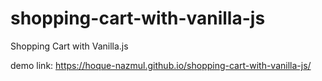 # shopping-cart-with-vanilla-js
Shopping Cart with Vanilla.js

demo link: https://hoque-nazmul.github.io/shopping-cart-with-vanilla-js/
